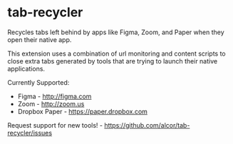 # tab-recycler
Recycles tabs left behind by apps like Figma, Zoom, and Paper when they open their native app.

This extension uses a combination of url monitoring and content scripts to close extra tabs generated by tools that are trying to launch their native applications.

Currently Supported:
- Figma - http://figma.com
- Zoom - http://zoom.us
- Dropbox Paper - https://paper.dropbox.com

Request support for new tools! - https://github.com/alcor/tab-recycler/issues
